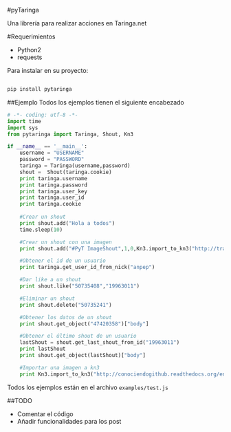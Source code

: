 #pyTaringa

Una librería para realizar acciones en Taringa.net

#Requerimientos
* Python2
* requests

Para instalar en su proyecto:
```bash

pip install pytaringa

```
##Ejemplo
Todos los ejemplos tienen el siguiente encabezado

```python
# -*- coding: utf-8 -*-
import time
import sys
from pytaringa import Taringa, Shout, Kn3

if __name__ == '__main__':
    username = "USERNAME"
    password = "PASSWORD"
    taringa = Taringa(username,password)
    shout =  Shout(taringa.cookie)
    print taringa.username
    print taringa.password
    print taringa.user_key
    print taringa.user_id
    print taringa.cookie
    
    #Crear un shout
    print shout.add("Hola a todos")
    time.sleep(10)

    #Crear un shout con una imagen
    print shout.add("#PyT ImageShout",1,0,Kn3.import_to_kn3("http://traduccionesyedra.files.wordpress.com/2012/04/testing.jpg"))

    #Obtener el id de un usuario
    print taringa.get_user_id_from_nick("anpep")

    #Dar like a un shout
    print shout.like("50735408","19963011")

    #Eliminar un shout
    print shout.delete("50735241")

    #Obtener los datos de un shout
    print shout.get_object("47420358")["body"]

    #Obtener el último shout de un usuario
    lastShout = shout.get_last_shout_from_id("19963011")
    print lastShout
    print shout.get_object(lastShout)["body"]

    #Importar una imagen a kn3
    print Kn3.import_to_kn3("http://conociendogithub.readthedocs.org/en/latest/_images/GitHub.png")

```

Todos los ejemplos están en el archivo `examples/test.js`

##TODO
* Comentar el código
* Añadir funcionalidades para los post